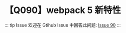 # 【Q090】webpack 5 新特性


::: tip Issue
欢迎在 Gtihub Issue 中回答此问题: [Issue 90](https://github.com/kangyana/daily-question/issues/90)
:::

